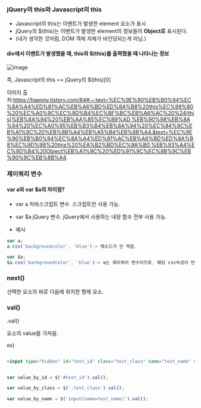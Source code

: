 ### jQuery의 this와 Javascript의 this

- Javascript의 this는 이벤트가 발생한 element 요소가 표시
- jQuery의 $(this)는 이벤트가 발생한 element의 정보들이 **Object로** 표시된다. 
- (내가 생각한 것처럼, DOM 객체 자체가 바인딩되는게 아님.)



#### div에서 이벤트가 발생했을 때, this와 $(this)를 출력했을 때 나타나는 정보
![image](https://user-images.githubusercontent.com/15938354/117978001-59d67980-b36c-11eb-83b6-8271551f6e91.png)

즉, Javascript의 this == jQuery의 $(this)[0]

이미지 출처:https://haenny.tistory.com/84#:~:text=%EC%9E%90%EB%B0%94%EC%8A%A4%ED%81%AC%EB%A6%BD%ED%8A%B8%20this%EC%99%80%20%EC%A0%9C%EC%9D%B4%EC%BF%BC%EB%A6%AC%20%24(this)%EB%8A%94%20%EB%AA%85%EC%B9%AD,%EB%90%98%EB%8A%94%20%EC%A0%95%EB%B3%B4%EB%8A%94%20%EC%84%9C%EB%A1%9C%20%EB%8B%A4%EB%A5%B4%EB%8B%A4.&text=%EC%9E%90%EB%B0%94%EC%8A%A4%ED%81%AC%EB%A6%BD%ED%8A%B8%EC%9D%98%20this%20%EA%B2%BD%EC%9A%B0,%EB%93%A4%EC%9D%B4%20Object%EB%A1%9C%20%ED%91%9C%EC%8B%9C%EB%90%9C%EB%8B%A4.



### 제이쿼리 변수

#### var a와 var $a의 차이점?
- var a
 자바스크립트 변수. 스크립트만 사용 가능.

- var $a
  jQuery 변수. jQuery에서 사용하는 내장 함수 전부 사용 가능. 


- 예시
```javascript
var a;
a.css('backgroundcolor', 'blue')-> 메소드가 안 먹음.

var $a;
$a.css('backgroundcolor', 'blue')-> a는 제이쿼리 변수이므로, 해당 css속성이 반영.
```
### next()
선택한 요소의 바로 다음에 위치한 형제 요소.


### val()
.val()

요소의 value를 가져옴.

ex)

```html

<input type="hidden" id="test_id" class="test_class" name="test_name" value="test">

```

```javascript 

var value_by_id = $('#test_id').val();

var value_by_class = $('.test_class').val();

var value_by_name = $('input[name=test_name]').val();

```
